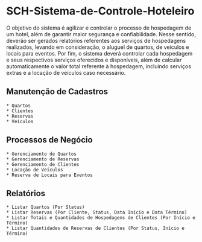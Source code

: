 # SCH-Sistema-de-Controle-Hoteleiro

O objetivo do sistema é agilizar e controlar o processo de hospedagem de um hotel, além de garantir maior segurança e confiabilidade. Nesse sentido, deverão ser gerados relatórios referentes aos serviços de hospedagens realizados, levando em consideração, o aluguel de quartos, de veículos e locais para eventos. Por fim, o sistema deverá controlar cada hospedagem e seus respectivos serviços oferecidos e disponíveis, além de calcular automaticamente o valor total referente à hospedagem, incluindo serviços extras e a locação de veículos caso necessário.

## Manutenção de Cadastros

```
* Quartos
* Clientes
* Reservas
* Veículos
```

## Processos de Negócio

```
* Gerenciamento de Quartos
* Gerenciamento de Reservas
* Gerenciamento de Clientes
* Locação de Veículos
* Reserva de Locais para Eventos
```

## Relatórios

```
* Listar Quartos (Por Status)
* Listar Reservas (Por Cliente, Status, Data Início e Data Término)
* Listar Totais e Quantidades de Hospedagens de Clientes (Por Início e Término)
* Listar Quantidades de Reservas de Clientes (Por Status, Início e Término)
```
